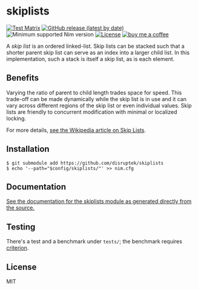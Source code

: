 # skiplists

[![Test Matrix](https://github.com/disruptek/skiplists/workflows/CI/badge.svg)](https://github.com/disruptek/skiplists/actions?query=workflow%3ACI)
[![GitHub release (latest by date)](https://img.shields.io/github/v/release/disruptek/skiplists?style=flat)](https://github.com/disruptek/skiplists/releases/latest)
![Minimum supported Nim version](https://img.shields.io/badge/nim-1.0.8%2B-informational?style=flat&logo=nim)
[![License](https://img.shields.io/github/license/disruptek/skiplists?style=flat)](#license)
[![buy me a coffee](https://img.shields.io/badge/donate-buy%20me%20a%20coffee-orange.svg)](https://www.buymeacoffee.com/disruptek)

A _skip list_ is an ordered linked-list. Skip lists can be stacked such that
a shorter parent skip list can serve as an index into a larger child list. In
this implementation, such a stack is itself a skip list, as is each element.

## Benefits

Varying the ratio of parent to child length trades space for speed. This
trade-off can be made dynamically while the skip list is in use and it can vary
across different regions of the skip list or even individual values. Skip lists
are friendly to concurrent modification with minimal or localized locking.

For more details, [see the Wikipedia article on Skip Lists](https://en.wikipedia.org/wiki/Skip_list).

## Installation

```
$ git submodule add https://github.com/disruptek/skiplists
$ echo '--path="$config/skiplists/"' >> nim.cfg
```

## Documentation

[See the documentation for the skiplists module as generated directly from the
source.](https://disruptek.github.io/skiplists/skiplists.html)

## Testing

There's a test and a benchmark under `tests/`; the benchmark requires
[criterion](https://disruptek.github.io/criterion).

## License
MIT
